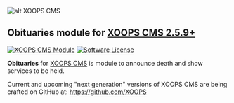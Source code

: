 ![alt XOOPS CMS](https://xoops.org/images/logoXoops4GithubRepository.png)
## Obituaries module for  [XOOPS CMS 2.5.9+](https://xoops.org)
[![XOOPS CMS Module](https://img.shields.io/badge/XOOPS%20CMS-Module-blue.svg)](https://xoops.org)
[![Software License](https://img.shields.io/badge/license-GPL-brightgreen.svg?style=flat)](http://www.gnu.org/licenses/gpl-2.0.html)

**Obituaries** for [XOOPS CMS](https://xoops.org) is module to announce death and show services to be held.

Current and upcoming "next generation" versions of XOOPS CMS are being crafted on GitHub at: https://github.com/XOOPS

